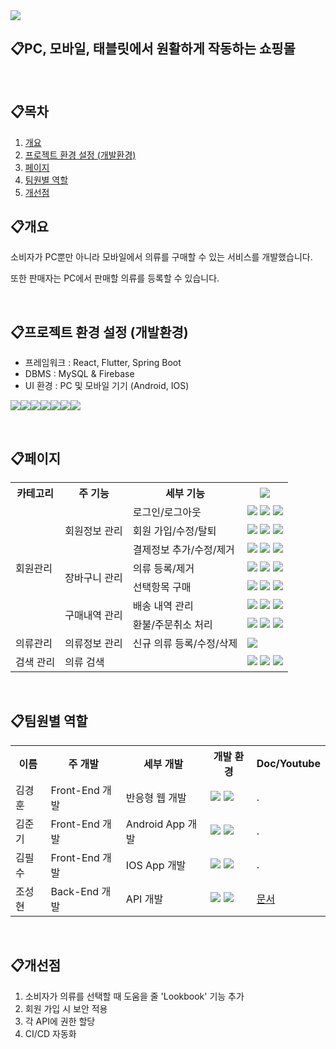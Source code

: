 <img src="https://capsule-render.vercel.app/api?type=cylinder&color=auto&height=300&section=header&text=Design%20The%20Style&fontSize=90" />


## 📋PC, 모바일, 태블릿에서 원활하게 작동하는 쇼핑몰

<br/>

## 📋목차

1. [개요](#개요)
2. [프로젝트 환경 설정 (개발환경)](#프로젝트-환경-설정-개발환경)
3. [페이지](#페이지)
4. [팀원별 역할](#팀원별-역할)
5. [개선점](#개선점)

## 📋개요

소비자가 PC뿐만 아니라 모바일에서 의류를 구매할 수 있는 서비스를 개발했습니다.

또한 판매자는 PC에서 판매할 의류를 등록할 수 있습니다.

<br/>

## 📋프로젝트 환경 설정 (개발환경)
- 프레임워크 : React, Flutter, Spring Boot
- DBMS : MySQL & Firebase
- UI 환경 : PC 및 모바일 기기 (Android, IOS)

<img src="https://img.shields.io/badge/React-20232A?style=for-the-badge&logo=react&logoColor=61DAFB"><img src="https://img.shields.io/badge/Flutter-02569B?style=for-the-badge&logo=flutter&logoColor=white"><img src="https://img.shields.io/badge/Spring-6DB33F?style=for-the-badge&logo=spring&logoColor=white"><img src="https://img.shields.io/badge/MySQL-00000F?style=for-the-badge&logo=mysql&logoColor=white"><img src="https://img.shields.io/badge/Firebase-039BE5?style=for-the-badge&logo=Firebase&logoColor=white"><img src="https://img.shields.io/badge/Android-3DDC84?style=for-the-badge&logo=android&logoColor=white"><img src="https://img.shields.io/badge/iOS-000000?style=for-the-badge&logo=ios&logoColor=white">

<br/>

## 📋페이지

<div>
<table>
  <tr>
    <th>카테고리</th>
    <th>주 기능</th>
    <th>세부 기능</th>
    <th>
      <img src="https://img.shields.io/badge/YouTube-FF0000?style=for-the-badge&logo=youtube&logoColor=white">
    </th>
  </tr>
  <tr>
    <td rowspan="7">회원관리</td>
    <td rowspan="3">회원정보 관리</td>
    <td>로그인/로그아웃</td>
    <td>
      <a href="https://github.com/pszzang123/capstone2024/blob/main/README.md" style="text-decoration:none">
        <img src="https://img.shields.io/badge/React-20232A?style=for-the-badge&logo=react&logoColor=61DAFB">
      </a>
      <a href="https://github.com/pszzang123/capstone2024/blob/main/README.md" style="text-decoration:none">
        <img src="https://img.shields.io/badge/iOS-000000?style=for-the-badge&logo=ios&logoColor=white">
      </a>
      <a href="https://github.com/pszzang123/capstone2024/blob/main/README.md" style="text-decoration:none">
        <img src="https://img.shields.io/badge/Android-3DDC84?style=for-the-badge&logo=android&logoColor=white">
      </a>
    </td>
  </tr>
  <tr>
    <td>회원 가입/수정/탈퇴</td>
    <td>
      <a href="https://github.com/pszzang123/capstone2024/blob/main/README.md" style="text-decoration:none">
        <img src="https://img.shields.io/badge/React-20232A?style=for-the-badge&logo=react&logoColor=61DAFB">
      </a>
      <a href="https://github.com/pszzang123/capstone2024/blob/main/README.md" style="text-decoration:none">
        <img src="https://img.shields.io/badge/iOS-000000?style=for-the-badge&logo=ios&logoColor=white">
      </a>
      <a href="https://github.com/pszzang123/capstone2024/blob/main/README.md" style="text-decoration:none">
        <img src="https://img.shields.io/badge/Android-3DDC84?style=for-the-badge&logo=android&logoColor=white">
      </a>
    </td>
  </tr>
  <tr>
    <td>결제정보 추가/수정/제거</td>
    <td>
      <a href="https://github.com/pszzang123/capstone2024/blob/main/README.md" style="text-decoration:none">
        <img src="https://img.shields.io/badge/React-20232A?style=for-the-badge&logo=react&logoColor=61DAFB">
      </a>
      <a href="https://github.com/pszzang123/capstone2024/blob/main/README.md" style="text-decoration:none">
        <img src="https://img.shields.io/badge/iOS-000000?style=for-the-badge&logo=ios&logoColor=white">
      </a>
      <a href="https://github.com/pszzang123/capstone2024/blob/main/README.md" style="text-decoration:none">
        <img src="https://img.shields.io/badge/Android-3DDC84?style=for-the-badge&logo=android&logoColor=white">
      </a>
    </td>
  </tr>
  <tr>
    <td rowspan="2">장바구니 관리</td>
    <td>의류 등록/제거</td>
    <td>
      <a href="https://github.com/pszzang123/capstone2024/blob/main/README.md" style="text-decoration:none">
        <img src="https://img.shields.io/badge/React-20232A?style=for-the-badge&logo=react&logoColor=61DAFB">
      </a>
      <a href="https://github.com/pszzang123/capstone2024/blob/main/README.md" style="text-decoration:none">
        <img src="https://img.shields.io/badge/iOS-000000?style=for-the-badge&logo=ios&logoColor=white">
      </a>
      <a href="https://github.com/pszzang123/capstone2024/blob/main/README.md" style="text-decoration:none">
        <img src="https://img.shields.io/badge/Android-3DDC84?style=for-the-badge&logo=android&logoColor=white">
      </a>
    </td>
  </tr>
  <tr>
    <td>선택항목 구매</td>
    <td>
      <a href="https://github.com/pszzang123/capstone2024/blob/main/README.md" style="text-decoration:none">
        <img src="https://img.shields.io/badge/React-20232A?style=for-the-badge&logo=react&logoColor=61DAFB">
      </a>
      <a href="https://github.com/pszzang123/capstone2024/blob/main/README.md" style="text-decoration:none">
        <img src="https://img.shields.io/badge/iOS-000000?style=for-the-badge&logo=ios&logoColor=white">
      </a>
      <a href="https://github.com/pszzang123/capstone2024/blob/main/README.md" style="text-decoration:none">
        <img src="https://img.shields.io/badge/Android-3DDC84?style=for-the-badge&logo=android&logoColor=white">
      </a>
    </td>
  </tr>
  <tr>
    <td rowspan="2">구매내역 관리</td>
    <td>배송 내역 관리</td>
    <td>
      <a href="https://github.com/pszzang123/capstone2024/blob/main/README.md" style="text-decoration:none">
        <img src="https://img.shields.io/badge/React-20232A?style=for-the-badge&logo=react&logoColor=61DAFB">
      </a>
      <a href="https://github.com/pszzang123/capstone2024/blob/main/README.md" style="text-decoration:none">
        <img src="https://img.shields.io/badge/iOS-000000?style=for-the-badge&logo=ios&logoColor=white">
      </a>
      <a href="https://github.com/pszzang123/capstone2024/blob/main/README.md" style="text-decoration:none">
        <img src="https://img.shields.io/badge/Android-3DDC84?style=for-the-badge&logo=android&logoColor=white">
      </a>
    </td>
  </tr>
  <tr>
    <td>환불/주문취소 처리</td>
    <td>
      <a href="https://github.com/pszzang123/capstone2024/blob/main/README.md" style="text-decoration:none">
        <img src="https://img.shields.io/badge/React-20232A?style=for-the-badge&logo=react&logoColor=61DAFB">
      </a>
      <a href="https://github.com/pszzang123/capstone2024/blob/main/README.md" style="text-decoration:none">
        <img src="https://img.shields.io/badge/iOS-000000?style=for-the-badge&logo=ios&logoColor=white">
      </a>
      <a href="https://github.com/pszzang123/capstone2024/blob/main/README.md" style="text-decoration:none">
        <img src="https://img.shields.io/badge/Android-3DDC84?style=for-the-badge&logo=android&logoColor=white">
      </a>
    </td>
  </tr>
  <tr>
    <td rowspan="1">의류관리</td>
    <td rowspan="1">의류정보 관리</td>
    <td>신규 의류 등록/수정/삭제</td>
    <td>
      <a href="https://github.com/pszzang123/capstone2024/blob/main/README.md" style="text-decoration:none">
        <img src="https://img.shields.io/badge/React-20232A?style=for-the-badge&logo=react&logoColor=61DAFB">
      </a>
    </td>
  </tr>
  <tr>
    <td rowspan="1">검색 관리</td>
    <td colspan="2">의류 검색</td>
    <td>
      <a href="https://github.com/pszzang123/capstone2024/blob/main/README.md" style="text-decoration:none">
        <img src="https://img.shields.io/badge/React-20232A?style=for-the-badge&logo=react&logoColor=61DAFB">
      </a>
      <a href="https://github.com/pszzang123/capstone2024/blob/main/README.md" style="text-decoration:none">
        <img src="https://img.shields.io/badge/iOS-000000?style=for-the-badge&logo=ios&logoColor=white">
      </a>
      <a href="https://github.com/pszzang123/capstone2024/blob/main/README.md" style="text-decoration:none">
        <img src="https://img.shields.io/badge/Android-3DDC84?style=for-the-badge&logo=android&logoColor=white">
      </a>
    </td>
  </tr>
</table>
</div>

<br/>

## 📋팀원별 역할

<div>
<table>
  <tr>
    <th>이름</th>
    <th>주 개발</th>
    <th>세부 개발</th>
    <th>개발 환경</th>
    <th>Doc/Youtube</th>
  </tr>
  <tr>
    <td>김경훈</td>
    <td>Front-End 개발</td>
    <td>반응형 웹 개발</td>
    <td>
      <img src="https://img.shields.io/badge/React-20232A?style=for-the-badge&logo=react&logoColor=61DAFB">
      <img src="https://img.shields.io/badge/Firebase-039BE5?style=for-the-badge&logo=Firebase&logoColor=white">
    </td>
    <td>.</td>
  </tr>
  <tr>
    <td>김준기</td>
    <td>Front-End 개발</td>
    <td>Android App 개발</td>
    <td>
      <img src="https://img.shields.io/badge/Flutter-02569B?style=for-the-badge&logo=flutter&logoColor=white">
      <img src="https://img.shields.io/badge/Firebase-039BE5?style=for-the-badge&logo=Firebase&logoColor=white">
    </td>
    <td>.</td>
  </tr>
  <tr>
    <td>김필수</td>
    <td>Front-End 개발</td>
    <td>IOS App 개발</td>
    <td>
      <img src="https://img.shields.io/badge/Flutter-02569B?style=for-the-badge&logo=flutter&logoColor=white">
      <img src="https://img.shields.io/badge/Firebase-039BE5?style=for-the-badge&logo=Firebase&logoColor=white">
    </td>
    <td>.</td>
  </tr>
  <tr>
    <td>조성현</td>
    <td>Back-End 개발</td>
    <td>API 개발</td>
    <td>
      <img src="https://img.shields.io/badge/Spring-6DB33F?style=for-the-badge&logo=spring&logoColor=white">
      <img src="https://img.shields.io/badge/MySQL-00000F?style=for-the-badge&logo=mysql&logoColor=white">
    </td>
    <td>
      <a href="./doc/backend/Spring-Boot-Document.md">
        문서
      </a>
    </td>
  </tr>
</table>
</div>

<br/>

## 📋개선점
1. 소비자가 의류를 선택할 때 도움을 줄 'Lookbook' 기능 추가
2. 회원 가입 시 보안 적용
3. 각 API에 권한 할당
4. CI/CD 자동화